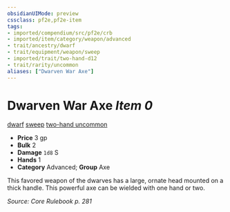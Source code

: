 ```yaml
---
obsidianUIMode: preview
cssclass: pf2e,pf2e-item
tags:
- imported/compendium/src/pf2e/crb
- imported/item/category/weapon/advanced
- trait/ancestry/dwarf
- trait/equipment/weapon/sweep
- imported/trait/two-hand-d12
- trait/rarity/uncommon
aliases: ["Dwarven War Axe"]
---
```

# Dwarven War Axe *Item 0*  
[dwarf](dwarf.md)  [sweep](sweep.md)  [two-hand <d12>](two-hand.md)  [uncommon](uncommon.md)  

- **Price** 3 gp
- **Bulk** 2
- **Damage** `1d8` S
- **Hands** 1
- **Category** Advanced; **Group** Axe 

This favored weapon of the dwarves has a large, ornate head mounted on a thick handle. This powerful axe can be wielded with one hand or two.

*Source: Core Rulebook p. 281*